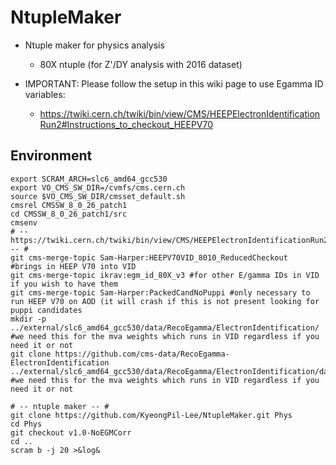 # NtupleMaker
* Ntuple maker for physics analysis
   * 80X ntuple (for Z'/DY analysis with 2016 dataset)

* IMPORTANT: Please follow the setup in this wiki page to use Egamma ID variables:
	* https://twiki.cern.ch/twiki/bin/view/CMS/HEEPElectronIdentificationRun2#Instructions_to_checkout_HEEPV70 

## Environment
	export SCRAM_ARCH=slc6_amd64_gcc530
	export VO_CMS_SW_DIR=/cvmfs/cms.cern.ch
	source $VO_CMS_SW_DIR/cmsset_default.sh
	cmsrel CMSSW_8_0_26_patch1
	cd CMSSW_8_0_26_patch1/src
	cmsenv
	# -- https://twiki.cern.ch/twiki/bin/view/CMS/HEEPElectronIdentificationRun2#Instructions_to_checkout_HEEPV70 -- #
	git cms-merge-topic Sam-Harper:HEEPV70VID_8010_ReducedCheckout  #brings in HEEP V70 into VID
	git cms-merge-topic ikrav:egm_id_80X_v3 #for other E/gamma IDs in VID if you wish to have them
	git cms-merge-topic Sam-Harper:PackedCandNoPuppi #only necessary to run HEEP V70 on AOD (it will crash if this is not present looking for puppi candidates
	mkdir -p ../external/slc6_amd64_gcc530/data/RecoEgamma/ElectronIdentification/ #we need this for the mva weights which runs in VID regardless if you need it or not
	git clone https://github.com/cms-data/RecoEgamma-ElectronIdentification ../external/slc6_amd64_gcc530/data/RecoEgamma/ElectronIdentification/data #we need this for the mva weights which runs in VID regardless if you need it or not

	# -- ntuple maker -- #
	git clone https://github.com/KyeongPil-Lee/NtupleMaker.git Phys
	cd Phys
	git checkout v1.0-NoEGMCorr
	cd ..
	scram b -j 20 >&log&
